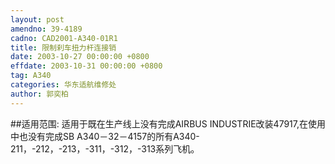 ```yaml
---
layout: post
amendno: 39-4189
cadno: CAD2001-A340-01R1
title: 限制刹车扭力杆连接销
date: 2003-10-27 00:00:00 +0800
effdate: 2003-10-31 00:00:00 +0800
tag: A340
categories: 华东适航维修处
author: 郭奕柏
---
```


##适用范围:
适用于既在生产线上没有完成AIRBUS INDUSTRIE改装47917,在使用中也没有完成SB A340－32－4157的所有A340-211，-212，-213，-311，-312，-313系列飞机。


